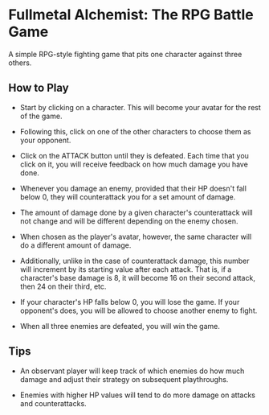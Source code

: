 # Fullmetal Alchemist: The RPG Battle Game

A simple RPG-style fighting game that pits one character against three others.

## How to Play

* Start by clicking on a character. This will become your avatar for the rest of the game.

* Following this, click on one of the other characters to choose them as your opponent.

* Click on the ATTACK button until they is defeated. Each time that you click on it, you will receive feedback on how much damage you have done.

* Whenever you damage an enemy, provided that their HP doesn't fall below 0, they will counterattack you for a set amount of damage.

* The amount of damage done by a given character's counterattack will not change and will be different depending on the enemy chosen.

* When chosen as the player's avatar, however, the same character will do a different amount of damage.

* Additionally, unlike in the case of counterattack damage, this number will increment by its starting value after each attack. That is, if a character's base damage is 8, it will become 16 on their second attack, then 24 on their third, etc.

* If your character's HP falls below 0, you will lose the game. If your opponent's does, you will be allowed to choose another enemy to fight.

* When all three enemies are defeated, you will win the game.

## Tips

* An observant player will keep track of which enemies do how much damage and adjust their strategy on subsequent playthroughs.

* Enemies with higher HP values will tend to do more damage on attacks and counterattacks.